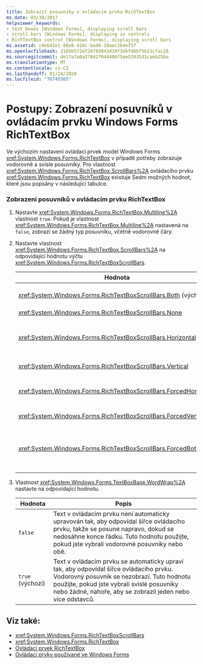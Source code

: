 ```yaml
---
title: Zobrazit posuvníky v ovládacím prvku RichTextBox
ms.date: 03/30/2017
helpviewer_keywords:
- text boxes [Windows Forms], displaying scroll bars
- scroll bars [Windows Forms], displaying in controls
- RichTextBox control [Windows Forms], displaying scroll bars
ms.assetid: cdeb42e1-86e8-410c-ba46-18aec264ef5f
ms.openlocfilehash: 2185b572ef20765043d3df3dbfd8bf5b21cfac28
ms.sourcegitcommit: de17a7a0a37042f0d4406f5ae5393531caeb25ba
ms.translationtype: MT
ms.contentlocale: cs-CZ
ms.lasthandoff: 01/24/2020
ms.locfileid: "76745565"
---
```

# <a name="how-to-display-scroll-bars-in-the-windows-forms-richtextbox-control"></a>Postupy: Zobrazení posuvníků v ovládacím prvku Windows Forms RichTextBox
Ve výchozím nastavení ovládací prvek model Windows Forms <xref:System.Windows.Forms.RichTextBox> v případě potřeby zobrazuje vodorovně a svisle posuvníky. Pro vlastnost <xref:System.Windows.Forms.RichTextBox.ScrollBars%2A> ovládacího prvku <xref:System.Windows.Forms.RichTextBox> existuje Sedm možných hodnot, které jsou popsány v následující tabulce.  
  
### <a name="to-display-scroll-bars-in-a-richtextbox-control"></a>Zobrazení posuvníků v ovládacím prvku RichTextBox  
  
1. Nastavte <xref:System.Windows.Forms.RichTextBox.Multiline%2A> vlastnost `true`. Pokud je vlastnost <xref:System.Windows.Forms.RichTextBox.Multiline%2A> nastavená na `false`, zobrazí se žádný typ posuvníku, včetně vodorovné čáry.  
  
2. Nastavte vlastnost <xref:System.Windows.Forms.RichTextBox.ScrollBars%2A> na odpovídající hodnotu výčtu <xref:System.Windows.Forms.RichTextBoxScrollBars>.  
  
    |Hodnota|Popis|  
    |-----------|-----------------|  
    |<xref:System.Windows.Forms.RichTextBoxScrollBars.Both> (výchozí)|Zobrazí vodorovné nebo svislé posuvníky nebo obojí, pouze když text překračuje šířku nebo délku ovládacího prvku.|  
    |<xref:System.Windows.Forms.RichTextBoxScrollBars.None>|Nikdy nezobrazuje žádný typ posouvanýho posuvníku.|  
    |<xref:System.Windows.Forms.RichTextBoxScrollBars.Horizontal>|Zobrazí vodorovný posuvník pouze v případě, že text přesahuje šířku ovládacího prvku. (Aby k tomu mohlo dojít, vlastnost <xref:System.Windows.Forms.TextBoxBase.WordWrap%2A> musí být nastavena na hodnotu `false`.)|  
    |<xref:System.Windows.Forms.RichTextBoxScrollBars.Vertical>|Zobrazí svislý posuvník pouze v případě, že text překračuje výšku ovládacího prvku.|  
    |<xref:System.Windows.Forms.RichTextBoxScrollBars.ForcedHorizontal>|Zobrazí vodorovný posuvník, pokud je vlastnost <xref:System.Windows.Forms.TextBoxBase.WordWrap%2A> nastavena na hodnotu `false`. Pokud text nepřekračuje šířku ovládacího prvku, zobrazí se posuvník šedě.|  
    |<xref:System.Windows.Forms.RichTextBoxScrollBars.ForcedVertical>|Vždy zobrazí svislý posuvník. Pokud text nepřekračuje délku ovládacího prvku, zobrazí se posuvník šedě.|  
    |<xref:System.Windows.Forms.RichTextBoxScrollBars.ForcedBoth>|Vždy zobrazí svislý posuvník. Zobrazí vodorovný posuvník, pokud je vlastnost <xref:System.Windows.Forms.TextBoxBase.WordWrap%2A> nastavena na hodnotu `false`. Pokud text nepřekračuje šířku nebo délku ovládacího prvku, zobrazí se posuvníky šedě.|  
  
3. Vlastnost <xref:System.Windows.Forms.TextBoxBase.WordWrap%2A> nastavte na odpovídající hodnotu.  
  
    |Hodnota|Popis|  
    |-----------|-----------------|  
    |`false`|Text v ovládacím prvku není automaticky upravován tak, aby odpovídal šířce ovládacího prvku, takže se posune napravo, dokud se nedosáhne konce řádku. Tuto hodnotu použijte, pokud jste vybrali vodorovné posuvníky nebo obě.|  
    |`true` (výchozí)|Text v ovládacím prvku se automaticky upraví tak, aby odpovídal šířce ovládacího prvku. Vodorovný posuvník se nezobrazí. Tuto hodnotu použijte, pokud jste vybrali svislé posuvníky nebo žádné, nahoře, aby se zobrazil jeden nebo více odstavců.|  
  
## <a name="see-also"></a>Viz také:

- <xref:System.Windows.Forms.RichTextBoxScrollBars>
- <xref:System.Windows.Forms.RichTextBox>
- [Ovládací prvek RichTextBox](richtextbox-control-windows-forms.md)
- [Ovládací prvky používané ve Windows Forms](controls-to-use-on-windows-forms.md)
